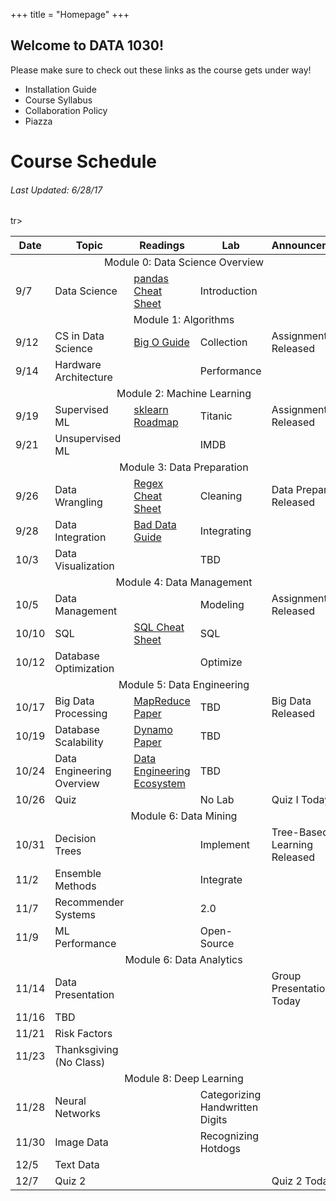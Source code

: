 +++
title = "Homepage"
+++

## Welcome to DATA 1030!

<div class="jumbotron brown">
    Please make sure to check out these links as the course gets under way!
    <ul>
        <li>Installation Guide</li>
        <li>Course Syllabus</li>
        <li>Collaboration Policy</li>
        <li>Piazza</li>
    </ul>
</div>
<h1>Course Schedule</h1>
<h6>Last Updated: 6/28/17</h6>

<table class="table table-sm table-bordered">
    <thead>
        <tr>
            <th>Date</th>
            <th>Topic</th>
            <th>Readings</th>
            <th>Lab</th>
            <th>Announcements</th>
        </tr>
    </thead>
    <tbody>
        <tr>
            <td class="brown" colspan="100%" align="center">
                Module 0: Data Science Overview
            </td>
        </tr>
        <tr>
            <td>9/7</td>
            <td>Data Science</td>
            <td>
                <a href="https://www.dataquest.io/blog/pandas-cheat-sheet/">
                pandas Cheat Sheet
                </a>
            </td>
            <td>Introduction</td>
            <td></td>
        </tr>
        <tr>
            <td class="brown" colspan="100%" align="center">
                Module 1: Algorithms
            </td>
        </tr>
        <tr>
            <td>9/12</td>
            <td>CS in Data Science</td>
            <td>
                <a href="http://cooervo.github.io/Algorithms-DataStructures-BigONotation/">
                    Big O Guide
                </a>
            </td>
            <td>Collection</td>
            <td>Assignment 1 Released</td>
        </tr>
        <tr>
            <td>9/14</td>
            <td>Hardware Architecture</td>
            <td></td>
            <td>Performance</td>
            <td></td>
        </tr>
        <tr>
            <td class="brown" colspan="100%" align="center">
                Module 2: Machine Learning
            </td>
        </tr>
        <tr>
            <td>9/19</td>
            <td>Supervised ML</td>
            <td>
                <a href="http://scikit-learn.org/stable/tutorial/machine_learning_map/index.html">  sklearn Roadmap
                </a>
            </td>
            <td>Titanic</td>
            <td>Assignment 2 Released</td>
        </tr>
        <tr>
            <td>9/21</td>
            <td>Unsupervised ML</td>
            <td></td>
            <td>IMDB</td>
            <td></td>
        </tr>
        <tr>
            <td class="brown" colspan="100%" align="center">
                Module 3: Data Preparation
            </td>
        </tr>
        <tr>
            <td>9/26</td>
            <td>Data Wrangling</td>
            <td>
                <a href="http://web.mit.edu/hackl/www/lab/turkshop/slides/regex-cheatsheet.pdf">
                    Regex Cheat Sheet
                </a>
            </td>
            <td>Cleaning</td>
            <td>Data Preparation Released</td>
        </tr>
        <tr>
            <td>9/28</td>
            <td>Data Integration</td>
            <td>
                <a href="https://github.com/Quartz/bad-data-guide">
                    Bad Data Guide
                </a>
            </td>
            <td>Integrating</td>
            <td></td>
        </tr>
        <tr>
            <td>10/3</td>
            <td>Data Visualization</td>
            <td></td>
            <td>TBD</td>
            <td></td>
        </tr>
        <tr>
            <td class="brown" colspan="100%" align="center">
                Module 4: Data Management
            </td>
        </tr>
        <tr>
            <td>10/5</td>
            <td>Data Management</td>
            <td></td>
            <td>Modeling</td>
            <td>Assignment 4 Released</td>
        </tr>
        <tr>
            <td>10/10</td>
            <td>SQL</td>
            <td>
                <a href="https://zeroturnaround.com/rebellabs/sql-cheat-sheet/">
                    SQL Cheat Sheet
                </a>
            </td>
            <td>SQL</td>
            <td></td>
        </tr>
        <tr>
            <td>10/12</td>
            <td>Database Optimization</td>
            <td></td>
            <td>Optimize</td>
            <td></td>
        </tr>
        <tr>
            <td class="brown" colspan="100%" align="center">
                Module 5: Data Engineering
            </td>
        </tr>
        <tr>
            <td>10/17</td>
            <td>Big Data Processing</td>
            <td>
                <a href="https://research.google.com/archive/mapreduce.html">
                    MapReduce Paper
                </a>
            </td>
            <td>TBD</td>
            <td>Big Data Released</td>
        </tr>
        <tr>
            <td>10/19</td>
            <td>Database Scalability</td>
            <td>
                <a href="http://www.allthingsdistributed.com/2007/10/amazons_dynamo.html">
                    Dynamo Paper
                </a>
            </td>
            <td>TBD</td>
            <td></td>
        </tr>
        <tr>
            <td>10/24</td>
            <td>Data Engineering Overview</td>
            <td>
                <a href="https://blog.insightdatascience.com/the-data-engineering-ecosystem-in-2017-2c2a3429350e">
                    Data Engineering Ecosystem
                </a>
            </td>
            <td>TBD</td>
            <td></td>
        </tr>
        <tr>
            <td>10/26</td>
            <td>Quiz</td>
            <td></td>
            <td>No Lab</td>
            <td>Quiz I Today</td>
        </tr>
        <tr>
            <td class="brown" colspan="100%" align="center">
                Module 6: Data Mining
            </td>
        </tr>
        <tr>
            <td>10/31</td>
            <td>Decision Trees</td>
            <td></td>
            <td>Implement</td>
            <td>Tree-Based Learning Released</td>
        </tr>
        <tr>
            <td>11/2</td>
            <td>Ensemble Methods</td>
            <td></td>
            <td>Integrate</td>
            <td></td>
        </tr>
        <tr>
            <td>11/7</td>
            <td>Recommender Systems</td>
            <td></td>
            <td>2.0</td>
            <td></td>
        </tr>
        <tr>
            <td>11/9</td>
            <td>ML Performance</td>
            <td></td>
            <td>Open-Source</td>
            <td></td>
        </tr>
        <tr>
            <td class="brown" colspan="100%" align="center">
                Module 6: Data Analytics
            </td>
        </tr>
        <tr>
            <td>11/14</td>
            <td>Data Presentation</td>
            <td></td>
            <td></td>
            <td>Group Presentation Today</td>
        </tr>
        tr>
            <td>11/16</td>
            <td>TBD</td>
            <td></td>
            <td></td>
            <td></td>
        </tr>
        <tr>
            <td>11/21</td>
            <td>Risk Factors</td>
            <td></td>
            <td></td>
            <td></td>
        </tr>
        <tr>
            <td>11/23</td>
            <td>Thanksgiving (No Class)</td>
            <td></td>
            <td></td>
            <td></td>
        </tr>
        <tr>
            <td class="brown" colspan="100%" align="center">
                Module 8: Deep Learning
            </td>
        </tr>
        <tr>
            <td>11/28</td>
            <td>Neural Networks</td>
            <td></td>
            <td>Categorizing Handwritten Digits</td>
            <td></td>
        </tr>
        <tr>
            <td>11/30</td>
            <td>Image Data</td>
            <td></td>
            <td>Recognizing Hotdogs</td>
            <td></td>
        </tr>
        <tr>
            <td>12/5</td>
            <td>Text Data</td>
            <td></td>
            <td></td>
            <td></td>
        </tr>
        <tr>
            <td>12/7</td>
            <td>Quiz 2</td>
            <td></td>
            <td></td>
            <td>Quiz 2 Today</td>
        </tr>
    </tbody>
</table>
